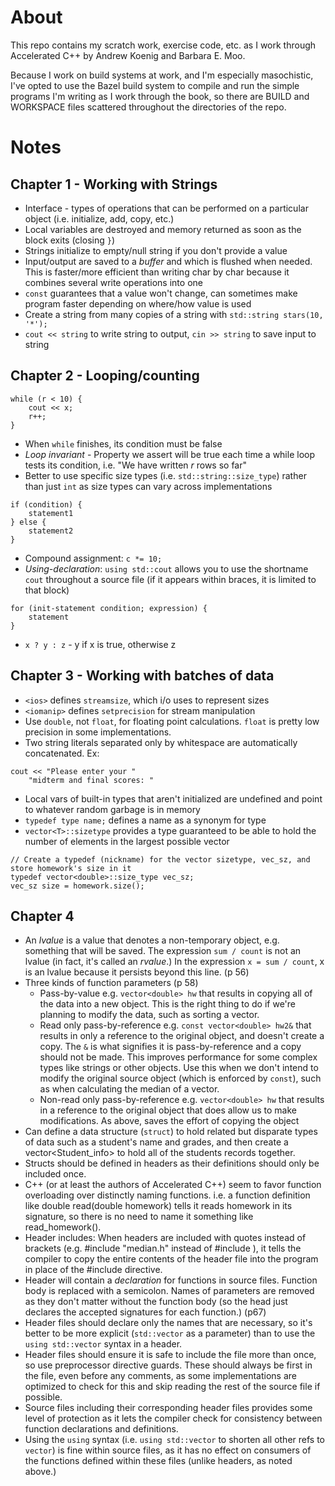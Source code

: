 # About

This repo contains my scratch work, exercise code, etc. as I work through Accelerated C++ by Andrew Koenig and Barbara E. Moo.

Because I work on build systems at work, and I'm especially masochistic, I've opted to use the Bazel build system to compile and run the simple programs I'm writing as I work through the book, so there are BUILD and WORKSPACE files scattered throughout the directories of the repo.

# Notes

## Chapter 1 - Working with Strings
- Interface - types of operations that can be performed on a particular object (i.e. initialize, add, copy, etc.)
- Local variables are destroyed and memory returned as soon as the block exits (closing `}`)
- Strings initialize to empty/null string if you don't provide a value
- Input/output are saved to a *buffer* and which is flushed when needed. This is faster/more efficient than writing char by char because it combines several write operations into one
- `const` guarantees that a value won't change, can sometimes make program faster depending on where/how value is used
- Create a string from many copies of a string with `std::string stars(10, '*');`
- `cout << string` to write string to output, `cin >> string` to save input to string

## Chapter 2 - Looping/counting
```
while (r < 10) {
	cout << x;
	r++;
}
```
- When `while` finishes, its condition must be false
- *Loop invariant* - Property we assert will be true each time a while loop tests its condition, i.e. "We have written _r_ rows so far"
- Better to use specific size types (i.e. `std::string::size_type`) rather than just `int` as size types can vary across implementations

```
if (condition) {
	statement1
} else {
	statement2
}
```
- Compound assignment: `c *= 10;`
- *Using-declaration*: `using std::cout` allows you to use the shortname `cout` throughout a source file (if it appears within braces, it is limited to that block)
```
for (init-statement condition; expression) {
	statement
}
```
- `x ? y : z` - y if x is true, otherwise z

## Chapter 3 - Working with batches of data
- `<ios>` defines `streamsize`, which i/o uses to represent sizes
- `<iomanip>` defines `setprecision` for stream manipulation
- Use `double`, not `float`, for floating point calculations. `float` is pretty low precision in some implementations.
- Two string literals separated only by whitespace are automatically concatenated. Ex:
```
cout << "Please enter your "
	"midterm and final scores: "
```
- Local vars of built-in types that aren't initialized are undefined and point to whatever random garbage is in memory
- `typedef type name;` defines a name as a synonym for type
- `vector<T>::sizetype` provides a type guaranteed to be able to hold the number of elements in the largest possible vector
```
// Create a typedef (nickname) for the vector sizetype, vec_sz, and store homework's size in it
typedef vector<double>::size_type vec_sz;
vec_sz size = homework.size();
```

## Chapter 4
- An _lvalue_ is a value that denotes a non-temporary object, e.g. something that will be saved. The expression `sum / count` is not an lvalue (in fact, it's called an _rvalue_.) In the expression `x = sum / count`, x is an lvalue because it persists beyond this line. (p 56)
- Three kinds of function parameters (p 58)
	- Pass-by-value e.g. `vector<double> hw` that results in copying all of the data into a new object. This is the right thing to do if we're planning to modify the data, such as sorting a vector.
	- Read only pass-by-reference e.g. `const vector<double> hw2&` that results in only a reference to the original object, and doesn't create a copy. The `&` is what signifies it is pass-by-reference and a copy should not be made. This improves performance for some complex types like strings or other objects. Use this when we don't intend to modify the original source object (which is enforced by `const`), such as when calculating the median of a vector.
	- Non-read only pass-by-reference e.g. `vector<double> hw` that results in a reference to the original object that does allow us to make modifications. As above, saves the effort of copying the object
- Can define a data structure (`struct`) to hold related but disparate types of data such as a student's name and grades, and then create a vector<Student_info> to hold all of the students records together.
- Structs should be defined in headers as their definitions should only be included once.
- C++ (or at least the authors of Accelerated C++) seem to favor function overloading over distinctly naming functions. i.e. a function definition like double read(double homework) tells it reads homework in its signature, so there is no need to name it something like read_homework().
- Header includes: When headers are included with quotes instead of brackets (e.g. #include "median.h" instead of #include <vector>), it tells the compiler to copy the entire contents of the header file into the program in place of the #include directive.
- Header will contain a _declaration_ for functions in source files. Function body is replaced with a semicolon. Names of parameters are removed as they don't matter without the function body (so the head just declares the accepted signatures for each function.) (p67)
- Header files should declare only the names that are necessary, so it's better to be more explicit (`std::vector` as a parameter) than to use the `using std::vector` syntax in a header.
- Header files should ensure it is safe to include the file more than once, so use preprocessor directive guards. These should always be first in the file, even before any comments, as some implementations are optimized to check for this and skip reading the rest of the source file if possible.
- Source files including their corresponding header files provides some level of protection as it lets the compiler check for consistency between function declarations and definitions.
- Using the `using` syntax (i.e. `using std::vector` to shorten all other refs to `vector`) is fine within source files, as it has no effect on consumers of the functions defined within these files (unlike headers, as noted above.)

